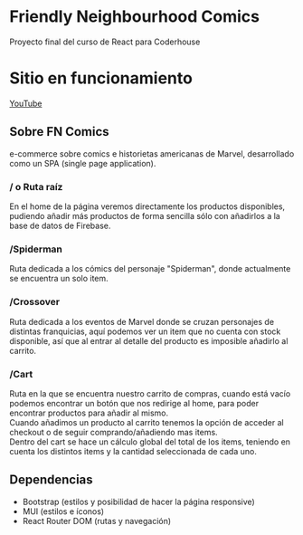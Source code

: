 # Friendly Neighbourhood Comics

Proyecto final del curso de React para Coderhouse

# Sitio en funcionamiento

[YouTube](youtube.com)

## Sobre FN Comics

e-commerce sobre comics e historietas americanas de Marvel, desarrollado como un SPA (single page application).

### / o Ruta raíz

En el home de la página veremos directamente los productos disponibles, pudiendo añadir más productos de forma sencilla sólo con añadirlos a la base de datos de Firebase.

### /Spiderman

Ruta dedicada a los cómics del personaje "Spiderman", donde actualmente se encuentra un solo item.

### /Crossover

Ruta dedicada a los eventos de Marvel donde se cruzan personajes de distintas franquicias, aquí podemos ver un item que no cuenta con stock disponible, así que al entrar al detalle del producto es imposible añadirlo al carrito.

### /Cart

Ruta en la que se encuentra nuestro carrito de compras, cuando está vacío podemos encontrar un botón que nos redirige al home, para poder encontrar productos para añadir al mismo. <br>
Cuando añadimos un producto al carrito tenemos la opción de acceder al checkout o de seguir comprando/añadiendo mas items.<br>
Dentro del cart se hace un cálculo global del total de los items, teniendo en cuenta los distintos items y la cantidad seleccionada de cada uno.

## Dependencias
<ul>
<li>Bootstrap (estilos y posibilidad de hacer la página responsive)</li>
<li>MUI (estilos e íconos)</li>
<li>React Router DOM (rutas y navegación)</li>
</ul>

